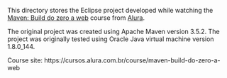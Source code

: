 <p>This directory stores the Eclipse project developed while watching the <a href="https://cursos.alura.com.br/course/maven-build-do-zero-a-web">Maven: Build do zero a web</a> course from <a href="https://www.alura.com.br/">Alura</a>.</p>
<p>The original project was created using Apache Maven version 3.5.2. The project was originally tested using Oracle Java virtual machine  version 1.8.0_144.</p>
<p>Course site: https://cursos.alura.com.br/course/maven-build-do-zero-a-web</p>
